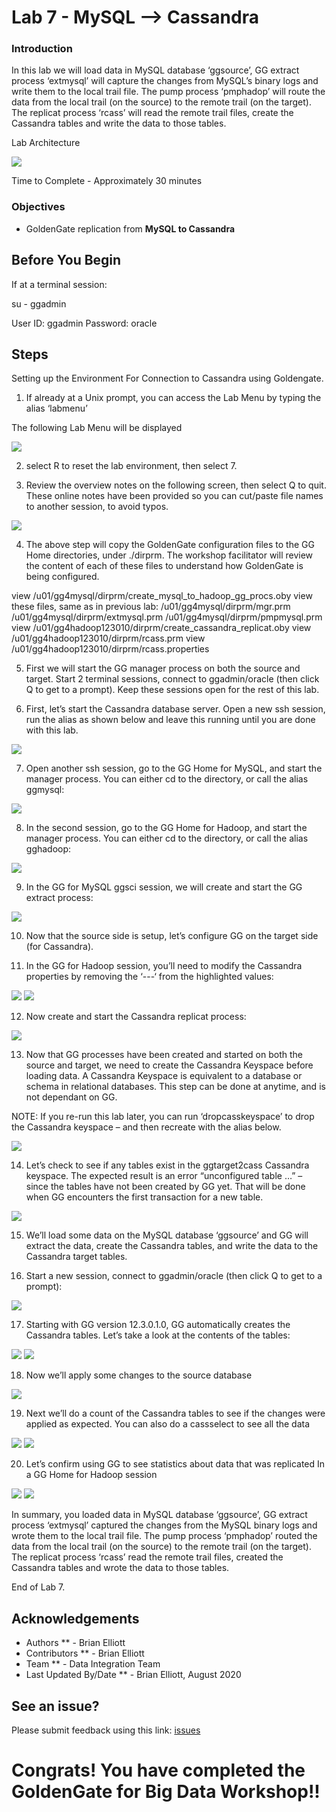 # Lab 7 -  MySQL --> Cassandra

### Introduction
In this lab we will load data in MySQL database ‘ggsource’, GG extract process ‘extmysql’ will capture the changes from MySQL’s binary logs and write them to the local trail file. The pump process ‘pmphadop’ will route the data from the local trail (on the source) to the remote trail (on the target). The replicat
process ‘rcass’ will read the remote trail files, create the Cassandra tables and write the data to those tables.

Lab Architecture

![](./images/image701_1.png)

Time to Complete -
Approximately 30 minutes

### Objectives

- GoldenGate replication from **MySQL to Cassandra**

## Before You Begin

If at a terminal session:

su - ggadmin

User ID: ggadmin
Password:  oracle

## Steps

 Setting up the Environment For Connection to Cassandra using Goldengate.
    
1. If already at a Unix prompt, you can access the Lab Menu by typing the alias ‘labmenu’

The following Lab Menu will be displayed

![](./images/lab7menu.png)

2. select R to reset the lab environment, then select 7.

3. Review the overview notes on the following screen, then select Q to quit. These online notes have been provided so you can cut/paste file names to another session, to avoid typos.

![](./images/Lab7Menu.png)

4. The above step will copy the GoldenGate configuration files to the GG Home directories, under ./dirprm. The workshop facilitator will review the content of each of these files to understand how GoldenGate is being configured.

view /u01/gg4mysql/dirprm/create_mysql_to_hadoop_gg_procs.oby
view these files, same as in previous lab:
/u01/gg4mysql/dirprm/mgr.prm
/u01/gg4mysql/dirprm/extmysql.prm
/u01/gg4mysql/dirprm/pmpmysql.prm
view /u01/gg4hadoop123010/dirprm/create_cassandra_replicat.oby
view /u01/gg4hadoop123010/dirprm/rcass.prm
view /u01/gg4hadoop123010/dirprm/rcass.properties

5. First we will start the GG manager process on both the source and target. Start 2 terminal sessions, connect to ggadmin/oracle (then click Q to get to a prompt). Keep these sessions open for the rest of this lab.

6. First, let’s start the Cassandra database server. Open a new ssh session, run the alias as shown below and leave this running until you are done with this lab.

![](./images/f2.png)

7. Open another ssh session, go to the GG Home for MySQL, and start the manager process. You can either cd to the directory, or call the alias ggmysql:

![](./images/f3.png)

8. In the second session, go to the GG Home for Hadoop, and start the manager process. You can either cd to the directory, or call the alias gghadoop:

![](./images/f4.png)

9. In the GG for MySQL ggsci session, we will create and start the GG extract process:

![](./images/f5.png)

10. Now that the source side is setup, let’s configure GG on the target side (for Cassandra).

11. In the GG for Hadoop session, you’ll need to modify the Cassandra properties by removing the ‘---‘ from the highlighted values:

![](./images/f6.png)
![](./images/f7.png)

12. Now create and start the Cassandra replicat process:

![](./images/f8.png)

13. Now that GG processes have been created and started on both the source and target, we need to create the Cassandra Keyspace before loading data. A Cassandra Keyspace is equivalent to a database or schema in relational databases. This step can be done at anytime, and is not dependant on GG.

NOTE: If you re-run this lab later, you can run ‘dropcasskeyspace’ to drop the Cassandra keyspace – and then recreate with the alias below.

![](./images/f9.png)

14. Let’s check to see if any tables exist in the ggtarget2cass Cassandra keyspace. The expected result is an error “unconfigured table …” – since the tables have not been created by GG yet. That will be done when GG encounters the first transaction for a new table.

![](./images/f10.png)

15. We’ll load some data on the MySQL database ‘ggsource’ and GG will extract the data, create the Cassandra tables, and write the data to the Cassandra target tables.

16. Start a new session, connect to ggadmin/oracle (then click Q to get to a prompt):

![](./images/f11.png)

17. Starting with GG version 12.3.0.1.0, GG automatically creates the Cassandra tables. Let’s take a look at the contents of the tables:

![](./images/f12.png)
![](./images/f13.png)

18. Now we’ll apply some changes to the source database

![](./images/f14.png)

19. Next we’ll do a count of the Cassandra tables to see if the changes were applied as expected. You can also do a cassselect to see all the data

![](./images/f15.png)
![](./images/f16.png)

20. Let’s confirm using GG to see statistics about data that was replicated In a GG Home for Hadoop session

![](./images/f17.png)
![](./images/f18.png)

In summary, you loaded data in MySQL database ‘ggsource’, GG extract process ‘extmysql’ captured the changes from the MySQL binary logs and wrote them to the local trail file. The pump process
‘pmphadop’ routed the data from the local trail (on the source) to the remote trail (on the target). The replicat process ‘rcass’ read the remote trail files, created the Cassandra tables and wrote the data to those tables.

End of Lab 7.

## Acknowledgements

  * Authors ** - Brian Elliott
  * Contributors ** - Brian Elliott
  * Team ** - Data Integration Team
  * Last Updated By/Date ** - Brian Elliott, August 2020

  ## See an issue?

Please submit feedback using this link: [issues](https://github.com/oracle/learning-library/issues) 

# Congrats! You have completed the GoldenGate for Big Data Workshop!! 


